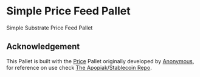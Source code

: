 # Simple Price Feed Pallet
Simple Substrate Price Feed Pallet

## Acknowledgement

This Pallet is built with the [Price](https://github.com/apopiak/stablecoin/tree/master/pallets/price) Pallet originally developed by [Anonymous](https://github.com/apopiak/stablecoin/blob/master/pallets/price/Cargo.toml), for reference on use check [The Apopiak/Stablecoin Repo](https://github.com/apopiak/stablecoin).